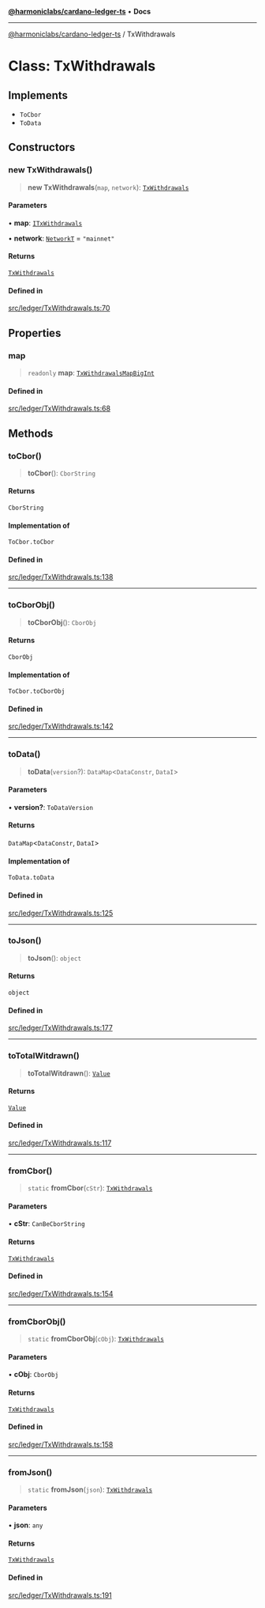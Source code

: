 [**@harmoniclabs/cardano-ledger-ts**](../README.md) • **Docs**

***

[@harmoniclabs/cardano-ledger-ts](../globals.md) / TxWithdrawals

# Class: TxWithdrawals

## Implements

- `ToCbor`
- `ToData`

## Constructors

### new TxWithdrawals()

> **new TxWithdrawals**(`map`, `network`): [`TxWithdrawals`](TxWithdrawals.md)

#### Parameters

• **map**: [`ITxWithdrawals`](../type-aliases/ITxWithdrawals.md)

• **network**: [`NetworkT`](../type-aliases/NetworkT.md) = `"mainnet"`

#### Returns

[`TxWithdrawals`](TxWithdrawals.md)

#### Defined in

[src/ledger/TxWithdrawals.ts:70](https://github.com/HarmonicLabs/cardano-ledger-ts/blob/94dd590ffe94133126b0d8d49920fc7b002e1975/src/ledger/TxWithdrawals.ts#L70)

## Properties

### map

> `readonly` **map**: [`TxWithdrawalsMapBigInt`](../type-aliases/TxWithdrawalsMapBigInt.md)

#### Defined in

[src/ledger/TxWithdrawals.ts:68](https://github.com/HarmonicLabs/cardano-ledger-ts/blob/94dd590ffe94133126b0d8d49920fc7b002e1975/src/ledger/TxWithdrawals.ts#L68)

## Methods

### toCbor()

> **toCbor**(): `CborString`

#### Returns

`CborString`

#### Implementation of

`ToCbor.toCbor`

#### Defined in

[src/ledger/TxWithdrawals.ts:138](https://github.com/HarmonicLabs/cardano-ledger-ts/blob/94dd590ffe94133126b0d8d49920fc7b002e1975/src/ledger/TxWithdrawals.ts#L138)

***

### toCborObj()

> **toCborObj**(): `CborObj`

#### Returns

`CborObj`

#### Implementation of

`ToCbor.toCborObj`

#### Defined in

[src/ledger/TxWithdrawals.ts:142](https://github.com/HarmonicLabs/cardano-ledger-ts/blob/94dd590ffe94133126b0d8d49920fc7b002e1975/src/ledger/TxWithdrawals.ts#L142)

***

### toData()

> **toData**(`version`?): `DataMap`\<`DataConstr`, `DataI`\>

#### Parameters

• **version?**: `ToDataVersion`

#### Returns

`DataMap`\<`DataConstr`, `DataI`\>

#### Implementation of

`ToData.toData`

#### Defined in

[src/ledger/TxWithdrawals.ts:125](https://github.com/HarmonicLabs/cardano-ledger-ts/blob/94dd590ffe94133126b0d8d49920fc7b002e1975/src/ledger/TxWithdrawals.ts#L125)

***

### toJson()

> **toJson**(): `object`

#### Returns

`object`

#### Defined in

[src/ledger/TxWithdrawals.ts:177](https://github.com/HarmonicLabs/cardano-ledger-ts/blob/94dd590ffe94133126b0d8d49920fc7b002e1975/src/ledger/TxWithdrawals.ts#L177)

***

### toTotalWitdrawn()

> **toTotalWitdrawn**(): [`Value`](Value.md)

#### Returns

[`Value`](Value.md)

#### Defined in

[src/ledger/TxWithdrawals.ts:117](https://github.com/HarmonicLabs/cardano-ledger-ts/blob/94dd590ffe94133126b0d8d49920fc7b002e1975/src/ledger/TxWithdrawals.ts#L117)

***

### fromCbor()

> `static` **fromCbor**(`cStr`): [`TxWithdrawals`](TxWithdrawals.md)

#### Parameters

• **cStr**: `CanBeCborString`

#### Returns

[`TxWithdrawals`](TxWithdrawals.md)

#### Defined in

[src/ledger/TxWithdrawals.ts:154](https://github.com/HarmonicLabs/cardano-ledger-ts/blob/94dd590ffe94133126b0d8d49920fc7b002e1975/src/ledger/TxWithdrawals.ts#L154)

***

### fromCborObj()

> `static` **fromCborObj**(`cObj`): [`TxWithdrawals`](TxWithdrawals.md)

#### Parameters

• **cObj**: `CborObj`

#### Returns

[`TxWithdrawals`](TxWithdrawals.md)

#### Defined in

[src/ledger/TxWithdrawals.ts:158](https://github.com/HarmonicLabs/cardano-ledger-ts/blob/94dd590ffe94133126b0d8d49920fc7b002e1975/src/ledger/TxWithdrawals.ts#L158)

***

### fromJson()

> `static` **fromJson**(`json`): [`TxWithdrawals`](TxWithdrawals.md)

#### Parameters

• **json**: `any`

#### Returns

[`TxWithdrawals`](TxWithdrawals.md)

#### Defined in

[src/ledger/TxWithdrawals.ts:191](https://github.com/HarmonicLabs/cardano-ledger-ts/blob/94dd590ffe94133126b0d8d49920fc7b002e1975/src/ledger/TxWithdrawals.ts#L191)
